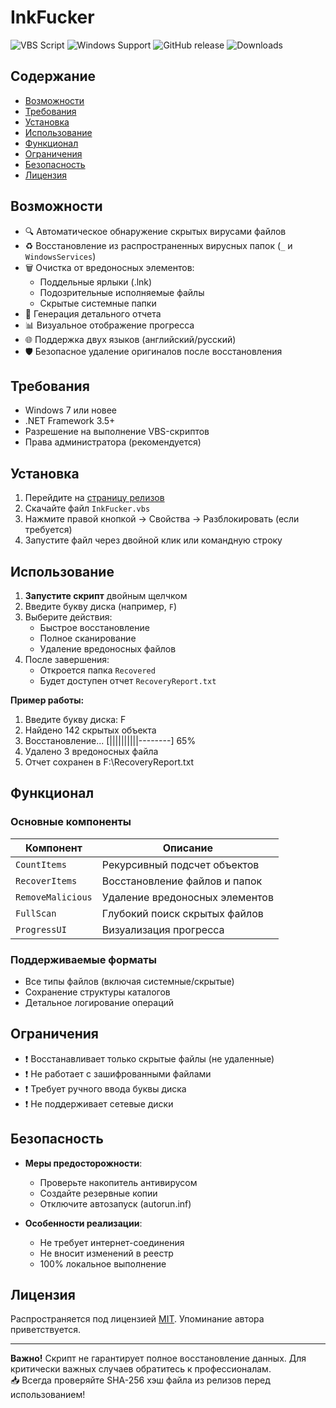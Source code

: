 # InkFucker

![VBS Script](https://img.shields.io/badge/Язык-VBScript-8A2BE2) 
![Windows Support](https://img.shields.io/badge/Платформа-Windows-0078D6)
![GitHub release](https://img.shields.io/github/v/release/takeshikodev/InkFucker)
![Downloads](https://img.shields.io/github/downloads/takeshikodev/InkFucker/total)

## Содержание

- [Возможности](#возможности)
- [Требования](#требования)
- [Установка](#установка)
- [Использование](#использование)
- [Функционал](#функционал)
- [Ограничения](#ограничения)
- [Безопасность](#безопасность)
- [Лицензия](#лицензия)

## Возможности

- 🔍 Автоматическое обнаружение скрытых вирусами файлов
- ♻️ Восстановление из распространенных вирусных папок (`_` и `WindowsServices`)
- 🗑️ Очистка от вредоносных элементов:
  - Поддельные ярлыки (.lnk)
  - Подозрительные исполняемые файлы
  - Скрытые системные папки
- 📄 Генерация детального отчета
- 📊 Визуальное отображение прогресса
- 🌐 Поддержка двух языков (английский/русский)
- 🛡️ Безопасное удаление оригиналов после восстановления

## Требования

- Windows 7 или новее
- .NET Framework 3.5+
- Разрешение на выполнение VBS-скриптов
- Права администратора (рекомендуется)

## Установка

1. Перейдите на [страницу релизов](https://github.com/takeshikodev/InkFucker/releases)
2. Скачайте файл `InkFucker.vbs`
3. Нажмите правой кнопкой → Свойства → Разблокировать (если требуется)
4. Запустите файл через двойной клик или командную строку

## Использование

1. **Запустите скрипт** двойным щелчком
2. Введите букву диска (например, `F`)
3. Выберите действия:
   - Быстрое восстановление
   - Полное сканирование
   - Удаление вредоносных файлов
4. После завершения:
   - Откроется папка `Recovered`
   - Будет доступен отчет `RecoveryReport.txt`

**Пример работы:**

1. Введите букву диска: F
2. Найдено 142 скрытых объекта
3. Восстановление... [||||||||||--------] 65%
4. Удалено 3 вредоносных файла
5. Отчет сохранен в F:\RecoveryReport.txt


## Функционал

### Основные компоненты

| Компонент           | Описание                                  |
|---------------------|------------------------------------------|
| `CountItems`        | Рекурсивный подсчет объектов             |
| `RecoverItems`      | Восстановление файлов и папок            |
| `RemoveMalicious`   | Удаление вредоносных элементов           |
| `FullScan`          | Глубокий поиск скрытых файлов            |
| `ProgressUI`        | Визуализация прогресса                   |

### Поддерживаемые форматы
- Все типы файлов (включая системные/скрытые)
- Сохранение структуры каталогов
- Детальное логирование операций

## Ограничения

- ❗ Восстанавливает только скрытые файлы (не удаленные)
- ❗ Не работает с зашифрованными файлами
- ❗ Требует ручного ввода буквы диска
- ❗ Не поддерживает сетевые диски

## Безопасность

- **Меры предосторожности**:
  - Проверьте накопитель антивирусом
  - Создайте резервные копии
  - Отключите автозапуск (autorun.inf)

- **Особенности реализации**:
  - Не требует интернет-соединения
  - Не вносит изменений в реестр
  - 100% локальное выполнение

## Лицензия

Распространяется под лицензией [MIT](LICENSE). Упоминание автора приветствуется.

---

**Важно!** Скрипт не гарантирует полное восстановление данных. Для критически важных случаев обратитесь к профессионалам.  
📥 Всегда проверяйте SHA-256 хэш файла из релизов перед использованием!

